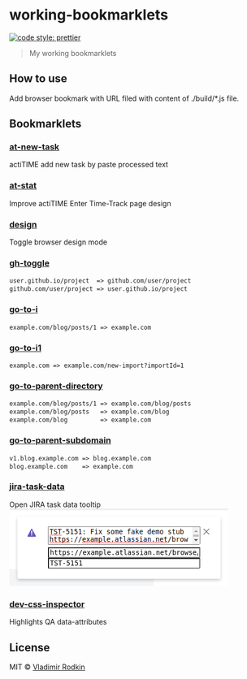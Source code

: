 # working-bookmarklets

[![code style: prettier][codestyle-image]][codestyle-url]

> My working bookmarklets

## How to use

Add browser bookmark with URL filed with content of ./build/*.js file.

## Bookmarklets

### [at-new-task](./build/at-new-task.js)
actiTIME add new task by paste processed text

### [at-stat](./build/at-stat.js)
Improve actiTIME Enter Time-Track page design

### [design](./build/design.js)
Toggle browser design mode

### [gh-toggle](./build/gh-toggle.js)
```
user.github.io/project  => github.com/user/project
github.com/user/project => user.github.io/project
```

### [go-to-i](./build/go-to-i.js)
```
example.com/blog/posts/1 => example.com
```

### [go-to-i1](./build/go-to-i1.js)
```
example.com => example.com/new-import?importId=1
```

### [go-to-parent-directory](./build/go-to-parent-directory.js)
```
example.com/blog/posts/1 => example.com/blog/posts
example.com/blog/posts   => example.com/blog
example.com/blog         => example.com
```

### [go-to-parent-subdomain](./build/go-to-parent-subdomain.js)
```
v1.blog.example.com => blog.example.com
blog.example.com    => example.com
```

### [jira-task-data](./build/jira-task-data.js)
Open JIRA task data tooltip  
![](docs/jira-task-data.png)


### [dev-css-inspector](./build/dev-css-inspector.js)
Highlights QA data-attributes

## License

MIT © [Vladimir Rodkin](https://github.com/VovanR)

[codestyle-url]: https://github.com/prettier/prettier
[codestyle-image]: https://img.shields.io/badge/code_style-prettier-ff69b4.svg?style=flat-square
